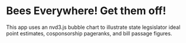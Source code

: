 Bees Everywhere! Get them off!
===============================

This app uses an nvd3.js bubble chart to illustrate state legsislator ideal point estimates, cosponsorship pageranks, and bill passage figures.